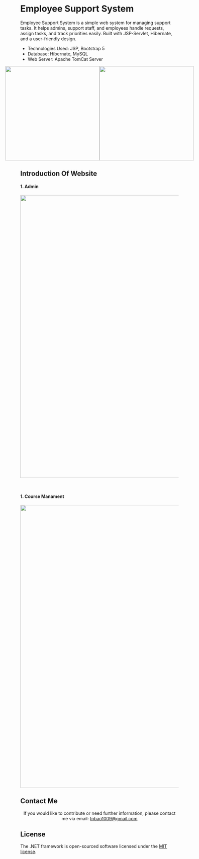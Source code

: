 # Employee Support System
 Employee Support System is a simple web system for managing support tasks. It helps admins, support staff, and employees handle requests, assign tasks, and track priorities easily. Built with JSP-Servlet, Hibernate, and a user-friendly design.
- Technologies Used: JSP, Bootstrap 5
- Database: Hibernate, MySQL
- Web Server: Apache TomCat Server
  
<div style="display: flex; justify-content: center; align-items: center; width: 100%;">
  <a  target="_blank">
    <img src="https://stackjava.com/wp-content/uploads/2017/11/java-logo.png" width="300">
  </a>
  <a href="https://hibernate.org/" target="_blank">
    <img src="https://www.joshinnovations.com/adminstyles/img/gallery/1612175218.png" width="300">
  </a>
</div>


## Introduction Of Website
<h4>1. Admin </h3>
<p align="center">
  <img src="https://github.com/user-attachments/assets/e27fbd93-7bd7-40eb-9980-c31c0bce777f" width=900 ><br/>
</p> <br>

<h4>1. Course Manament </h3>
<p align="center">
  <img src="https://github.com/user-attachments/assets/0eaf2ed0-ab4a-4ece-b9c0-c9af8679308f" width=900 ><br/>
</p>

## Contact Me 
<p align="center">
  If you would like to contribute or need further information, please contact me via email: <a href="mailto:tnbao1009@gmail.com">tnbao1009@gmail.com</a>
</p>

## License

The .NET framework is open-sourced software licensed under the [MIT license](https://opensource.org/licenses/MIT).




